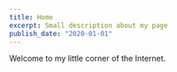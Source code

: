```yaml
---
title: Home
excerpt: Small description about my page
publish_date: "2020-01-01"
---
```


Welcome to my little corner of the Internet.

